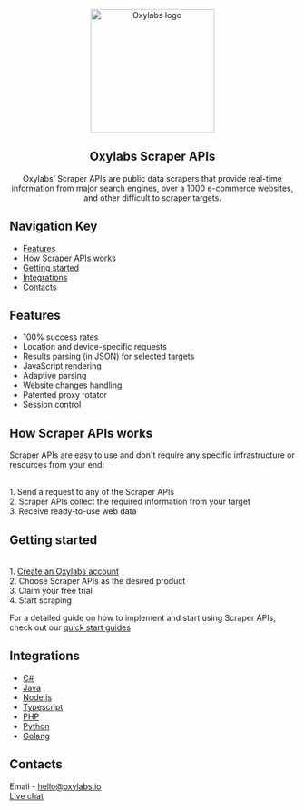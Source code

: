 <p align="center">
    <a href="https://oxylabs.io/">
      <img src="../images/oxy_logo.png" alt="Oxylabs logo" width="218">
    </a>
</p>

<h2 align="center">
  Oxylabs Scraper APIs
</h2>

<p align="center">
Oxylabs’ Scraper APIs are public data scrapers that provide real-time information from major search engines, over a 1000 e-commerce websites, and other difficult to scraper targets.
</p>

## Navigation Key

- [Features](#features)
- [How Scraper APIs works](#how-scraper-apis-works)
- [Getting started](#getting-started)
- [Integrations](#integrations)
- [Contacts](#contacts)

## Features

- 100% success rates
- Location and device-specific requests
- Results parsing (in JSON) for selected targets
- JavaScript rendering
- Adaptive parsing
- Website changes handling
- Patented proxy rotator
- Session control

 
## How Scraper APIs works

Scraper APIs are easy to use and don't require any specific infrastructure or resources from your end:

<br> 1. Send a request to any of the Scraper APIs
<br> 2. Scraper APIs collect the required information from your target
<br> 3. Receive ready-to-use web data

## Getting started

<br> 1. [Create an Oxylabs account](https://dashboard.oxylabs.io/registration)
<br> 2. Choose Scraper APIs as the desired product
<br> 3. Claim your free trial
<br> 4. Start scraping

For a detailed guide on how to implement and start using Scraper APIs, check out our [quick start guides](https://oxylabs.io/resources/start-guides)

## Integrations

- [C#](https://github.com/oxylabs/product-integrations/tree/master/scraper-apis/CSharp)
- [Java](https://github.com/oxylabs/product-integrations/tree/master/scraper-apis/Java)
- [Node.js](https://github.com/oxylabs/product-integrations/tree/master/scraper-apis/Nodejs)
- [Typescript](https://github.com/oxylabs/product-integrations/tree/master/scraper-apis/Typescript)
- [PHP](https://github.com/oxylabs/product-integrations/tree/master/scraper-apis/PHP)
- [Python](https://github.com/oxylabs/product-integrations/tree/master/scraper-apis/Python)
- [Golang](https://github.com/oxylabs/product-integrations/tree/master/scraper-apis/GoLang)

## Contacts
Email - hello@oxylabs.io
<br><a href="https://oxylabs.drift.click/oxybot">Live chat</a>
